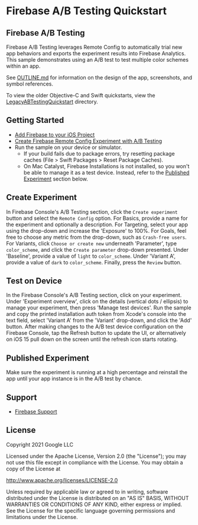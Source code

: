 # Firebase A/B Testing Quickstart

## Firebase A/B Testing

Firebase A/B Testing leverages Remote Config to automatically trial new app behaviors and exports 
the experiment results into Firebase Analytics. This sample demonstrates using an A/B test to test 
multiple color schemes within an app.

See [OUTLINE.md](OUTLINE.md) for information on the design of the app, screenshots, and symbol 
references.

To view the older Objective-C and Swift quickstarts, view the 
[LegacyABTestingQuickstart](LegacyABTestingQuickstart) directory.

## Getting Started

- [Add Firebase to your iOS Project](https://firebase.google.com/docs/ios/setup)
- [Create Firebase Remote Config Experiment with A/B Testing
](https://firebase.google.com/docs/ab-testing/abtest-config)
- Run the sample on your device or simulator.
    - If your build fails due to package errors, try resetting package caches (File > Swift 
    Packages > Reset Package Caches).
    - On Mac Catalyst, Firebase Installations is not installed, so you won't be able to manage it 
    as a test device. Instead, refer to the [Published Experiment](#published-experiment) section 
    below.

## Create Experiment

In Firebase Console's A/B Testing section, click the `Create experiment` button and select the 
`Remote Config` option. For Basics, provide a name for the experiment and optionally a description.
 For Targeting, select your app using the drop-down and increase the 'Exposure' to 100%. For Goals,
 feel free to choose any metric from the drop-down, such as `Crash-free users`. For Variants, click
 `Choose or create new` underneath 'Parameter', type `color_scheme`, and click the 
`Create parameter` drop-down presented. Under 'Baseline', provide a value of `light` to 
`color_scheme`. Under 'Variant A', provide a value of `dark` to `color_scheme`. Finally, press the 
`Review` button.

## Test on Device

In the Firebase Console's A/B Testing section, click on your experiment. Under 
'Experiment overview', click on the details (vertical dots / ellipsis) to manage your experiment, 
then press 'Manage test devices'. Run the sample and copy the printed installation auth token from 
Xcode's console into the text field, select 'Variant A' from the 'Variant' drop-down, and click the
 'Add' button. After making changes to the A/B test device configuration on the Firebase Console, 
tap the Refresh button to update the UI, or alternatively on iOS 15 pull down on the screen until 
the refresh icon starts rotating.

## Published Experiment

Make sure the experiment is running at a high percentage and reinstall the app until your app 
instance is in the A/B test by chance.

## Support

- [Firebase Support](https://firebase.google.com/support/)

## License

Copyright 2021 Google LLC

Licensed under the Apache License, Version 2.0 (the "License");
you may not use this file except in compliance with the License.
You may obtain a copy of the License at

http://www.apache.org/licenses/LICENSE-2.0

Unless required by applicable law or agreed to in writing, software
distributed under the License is distributed on an "AS IS" BASIS,
WITHOUT WARRANTIES OR CONDITIONS OF ANY KIND, either express or implied.
See the License for the specific language governing permissions and
limitations under the License.